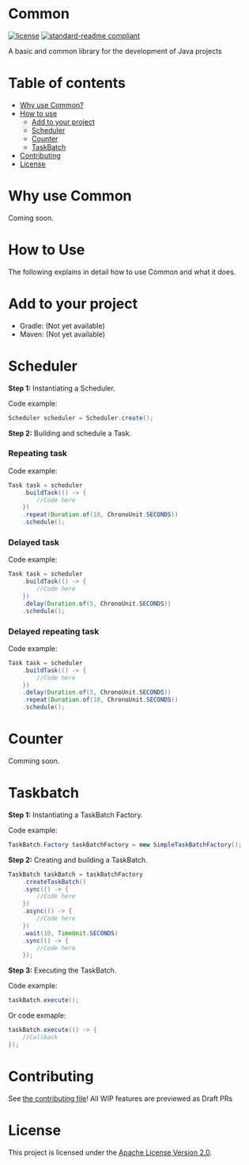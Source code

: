 # Common
[![license](https://img.shields.io/github/license/NatroxMC/Common?style=for-the-badge&color=b2204c)](../LICENSE)
[![standard-readme compliant](https://img.shields.io/badge/readme%20style-standard-brightgreen.svg?style=for-the-badge)](https://github.com/RichardLitt/standard-readme)

A basic and common library for the development of Java projects

# Table of contents
- [Why use Common?](#why-use-common)
- [How to use](#how-to-use)
  - [Add to your project](#add-to-your-project)
  - [Scheduler](#scheduler)
  - [Counter](#counter)
  - [TaskBatch](#taskbatch)
- [Contributing](#contributing)
- [License](#license)

# Why use Common

Coming soon.

# How to Use
The following explains in detail how to use Common and what it does.

# Add to your project
- Gradle: (Not yet available)
- Maven: (Not yet available)

# Scheduler

**Step 1:** Instantiating a Scheduler.

Code example:
```java
Scheduler scheduler = Scheduler.create();
```

**Step 2:** Building and schedule a Task.

### Repeating task

Code example:
```java
Task task = scheduler
    .buildTask(() -> {
        //Code here
    })
    .repeat(Duration.of(10, ChronoUnit.SECONDS))
    .schedule();
```

### Delayed task

Code example:
```java
Task task = scheduler
    .buildTask(() -> {
        //Code here
    })
    .delay(Duration.of(5, ChronoUnit.SECONDS))
    .schedule();
```
### Delayed repeating task

Code example:
```java
Task task = scheduler
    .buildTask(() -> {
        //Code here
    })
    .delay(Duration.of(5, ChronoUnit.SECONDS))
    .repeat(Duration.of(10, ChronoUnit.SECONDS))
    .schedule();
```

# Counter
Comming soon.

# Taskbatch

**Step 1:** Instantiating a TaskBatch Factory.

Code example:
```java
TaskBatch.Factory taskBatchFactory = new SimpleTaskBatchFactory();
```

**Step 2:** Creating and building a TaskBatch.
```java
TaskBatch taskBatch = taskBatchFactory
    .createTaskBatch()
    .sync(() -> {
        //Code here
    })
    .async(() -> {
        //Code here
    })
    .wait(10, TimeUnit.SECONDS)
    .sync(() -> {
        //Code here
    });
```

**Step 3:** Executing the TaskBatch.

Code example:
```java
taskBatch.execute();
```

Or code exmaple:
```java
taskBatch.execute(() -> {
    //Callback
});
```

# Contributing
See [the contributing file](CONTRIBUTING.md)!
All WIP features are previewed as Draft PRs

# License
This project is licensed under the [Apache License Version 2.0](../LICENSE).

